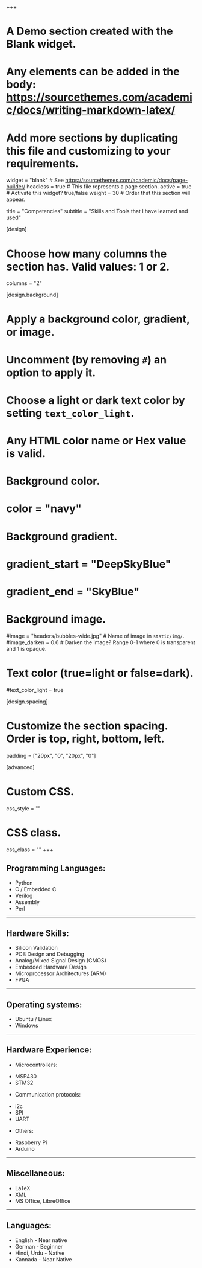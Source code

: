 +++
# A Demo section created with the Blank widget.
# Any elements can be added in the body: https://sourcethemes.com/academic/docs/writing-markdown-latex/
# Add more sections by duplicating this file and customizing to your requirements.

widget = "blank"  # See https://sourcethemes.com/academic/docs/page-builder/
headless = true  # This file represents a page section.
active = true  # Activate this widget? true/false
weight = 30  # Order that this section will appear.

title = "Competencies"
subtitle = "Skills and Tools that I have learned and used"

[design]
  # Choose how many columns the section has. Valid values: 1 or 2.
  columns = "2"

[design.background]
  # Apply a background color, gradient, or image.
  #   Uncomment (by removing `#`) an option to apply it.
  #   Choose a light or dark text color by setting `text_color_light`.
  #   Any HTML color name or Hex value is valid.

  # Background color.
  # color = "navy"
  
  # Background gradient.
  # gradient_start = "DeepSkyBlue"
  # gradient_end = "SkyBlue"
  
  # Background image.
  #image = "headers/bubbles-wide.jpg"  # Name of image in `static/img/`.
  #image_darken = 0.6  # Darken the image? Range 0-1 where 0 is transparent and 1 is opaque.

  # Text color (true=light or false=dark).
  #text_color_light = true

[design.spacing]
  # Customize the section spacing. Order is top, right, bottom, left.
  padding = ["20px", "0", "20px", "0"]

[advanced]
 # Custom CSS. 
 css_style = ""
 
 # CSS class.
 css_class = ""
+++

Programming Languages:
----------------------

* Python
* C / Embedded C
* Verilog
* Assembly
* Perl

***

Hardware Skills:
----------------

* Silicon Validation
* PCB Design and Debugging
* Analog/Mixed Signal Design (CMOS)
* Embedded Hardware Design
* Microprocessor Architectures (ARM)
* FPGA

***

Operating systems:
------------------

* Ubuntu / Linux
* Windows

***

Hardware Experience:
--------------------
* Microcontrollers: 
 - MSP430
 - STM32
* Communication protocols:
 - i2c
 - SPI
 - UART
* Others:
 - Raspberry Pi
 - Arduino

***

Miscellaneous:
--------------

* LaTeX
* XML
* MS Office, LibreOffice

***

Languages:
----------

* English - Near native
* German - Beginner
* Hindi, Urdu - Native
* Kannada - Near Native
